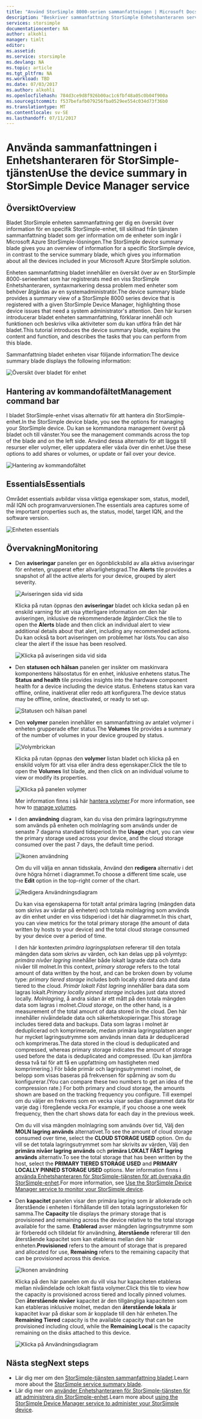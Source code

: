 ```yaml
---
title: "Använd StorSimple 8000-serien sammanfattningen | Microsoft Docs"
description: "Beskriver sammanfattning StorSimple Enhetshanteraren service enheten och hur du använder den för att visa storage-mätvärden och anslutna initierare och hitta serienummer och IQN."
services: storsimple
documentationcenter: NA
author: alkohli
manager: timlt
editor: 
ms.assetid: 
ms.service: storsimple
ms.devlang: NA
ms.topic: article
ms.tgt_pltfrm: NA
ms.workload: TBD
ms.date: 07/03/2017
ms.author: alkohli
ms.openlocfilehash: 784d3ce9d8f926b00ac1c6fbf48a05c0b04f900a
ms.sourcegitcommit: f537befafb079256fba0529ee554c034d73f36b0
ms.translationtype: MT
ms.contentlocale: sv-SE
ms.lasthandoff: 07/11/2017
---
```

# <a name="use-the-device-summary-in-storsimple-device-manager-service"></a><span data-ttu-id="4f43a-103">Använda sammanfattningen i Enhetshanteraren för StorSimple-tjänsten</span><span class="sxs-lookup"><span data-stu-id="4f43a-103">Use the device summary in StorSimple Device Manager service</span></span>

## <a name="overview"></a><span data-ttu-id="4f43a-104">Översikt</span><span class="sxs-lookup"><span data-stu-id="4f43a-104">Overview</span></span>
<span data-ttu-id="4f43a-105">Bladet StorSimple enheten sammanfattning ger dig en översikt över information för en specifik StorSimple-enhet, till skillnad från tjänsten sammanfattning bladet som ger information om de enheter som ingår i Microsoft Azure StorSimple-lösningen.</span><span class="sxs-lookup"><span data-stu-id="4f43a-105">The StorSimple device summary blade gives you an overview of information for a specific StorSimple device, in contrast to the service summary blade, which gives you information about all the devices included in your Microsoft Azure StorSimple solution.</span></span>

<span data-ttu-id="4f43a-106">Enheten sammanfattning bladet innehåller en översikt över av en StorSimple 8000-serieenhet som har registrerats med en viss StorSimple Enhetshanteraren, syntaxmarkering dessa problem med enheter som behöver åtgärdas av en systemadministratör.</span><span class="sxs-lookup"><span data-stu-id="4f43a-106">The device summary blade provides a summary view of a StorSimple 8000 series device that is registered with a given StorSimple Device Manager, highlighting those device issues that need a system administrator's attention.</span></span> <span data-ttu-id="4f43a-107">Den här kursen introducerar bladet enheten sammanfattning, förklarar innehåll och funktionen och beskrivs vilka aktiviteter som du kan utföra från det här bladet.</span><span class="sxs-lookup"><span data-stu-id="4f43a-107">This tutorial introduces the device summary blade, explains the content and function, and describes the tasks that you can perform from this blade.</span></span>

<span data-ttu-id="4f43a-108">Sammanfattning bladet enheten visar följande information:</span><span class="sxs-lookup"><span data-stu-id="4f43a-108">The device summary blade displays the following information:</span></span>

![Översikt över bladet för enhet](./media/storsimple-8000-device-dashboard/device-summary1.png)

## <a name="management-command-bar"></a><span data-ttu-id="4f43a-110">Hantering av kommandofältet</span><span class="sxs-lookup"><span data-stu-id="4f43a-110">Management command bar</span></span>

<span data-ttu-id="4f43a-111">I bladet StorSimple-enhet visas alternativ för att hantera din StorSimple-enhet.</span><span class="sxs-lookup"><span data-stu-id="4f43a-111">In the StorSimple device blade, you see the options for managing your StorSimple device.</span></span> <span data-ttu-id="4f43a-112">Du kan se kommandona management överst på bladet och till vänster.</span><span class="sxs-lookup"><span data-stu-id="4f43a-112">You see the management commands across the top of the blade and on the left side.</span></span> <span data-ttu-id="4f43a-113">Använd dessa alternativ för att lägga till resurser eller volymer, eller uppdatera eller växla över din enhet.</span><span class="sxs-lookup"><span data-stu-id="4f43a-113">Use these options to add shares or volumes, or update or fail over your device.</span></span>

![Hantering av kommandofältet](./media/storsimple-8000-device-dashboard/device-summary2.png)

## <a name="essentials"></a><span data-ttu-id="4f43a-115">Essentials</span><span class="sxs-lookup"><span data-stu-id="4f43a-115">Essentials</span></span>

<span data-ttu-id="4f43a-116">Området essentials avbildar vissa viktiga egenskaper som, status, modell, mål IQN och programvaruversionen.</span><span class="sxs-lookup"><span data-stu-id="4f43a-116">The essentials area captures some of the important properties such as, the status, model, target IQN, and the software version.</span></span> 

![Enheten essentials](./media/storsimple-8000-device-dashboard/device-summary3.png)

## <a name="monitoring"></a><span data-ttu-id="4f43a-118">Övervakning</span><span class="sxs-lookup"><span data-stu-id="4f43a-118">Monitoring</span></span>

* <span data-ttu-id="4f43a-119">Den **aviseringar** panelen ger en ögonblicksbild av alla aktiva aviseringar för enheten, grupperat efter allvarlighetsgrad.</span><span class="sxs-lookup"><span data-stu-id="4f43a-119">The **Alerts** tile provides a snapshot of all the active alerts for your device, grouped by alert severity.</span></span>

    ![Aviseringen sida vid sida](./media/storsimple-8000-device-dashboard/device-summary4.png)

    <span data-ttu-id="4f43a-121">Klicka på rutan öppnas den **aviseringar** bladet och klicka sedan på en enskild varning för att visa ytterligare information om den här aviseringen, inklusive de rekommenderade åtgärder.</span><span class="sxs-lookup"><span data-stu-id="4f43a-121">Click the tile to open the **Alerts** blade and then click an individual alert to view additional details about that alert, including any recommended actions.</span></span> <span data-ttu-id="4f43a-122">Du kan också ta bort aviseringen om problemet har lösts.</span><span class="sxs-lookup"><span data-stu-id="4f43a-122">You can also clear the alert if the issue has been resolved.</span></span>

    ![Klicka på aviseringen sida vid sida](./media/storsimple-8000-device-dashboard/device-summary10.png)

* <span data-ttu-id="4f43a-124">Den **statusen och hälsan** panelen ger insikter om maskinvara komponentens hälsostatus för en enhet, inklusive enhetens status.</span><span class="sxs-lookup"><span data-stu-id="4f43a-124">The **Status and health** tile provides insights into the hardware component health for a device including the device status.</span></span> <span data-ttu-id="4f43a-125">Enhetens status kan vara offline, online, inaktiverat eller redo att konfigurera.</span><span class="sxs-lookup"><span data-stu-id="4f43a-125">The device status may be offline, online, deactivated, or ready to set up.</span></span>

    ![Statusen och hälsan panel](./media/storsimple-8000-device-dashboard/device-summary5.png)

* <span data-ttu-id="4f43a-127">Den **volymer** panelen innehåller en sammanfattning av antalet volymer i enheten grupperade efter status.</span><span class="sxs-lookup"><span data-stu-id="4f43a-127">The **Volumes** tile provides a summary of the number of volumes in your device grouped by status.</span></span>

    ![Volymbrickan](./media/storsimple-8000-device-dashboard/device-summary6.png)

    <span data-ttu-id="4f43a-129">Klicka på rutan öppnas den **volymer** listan bladet och klicka på en enskild volym för att visa eller ändra dess egenskaper.</span><span class="sxs-lookup"><span data-stu-id="4f43a-129">Click the tile to open the **Volumes** list blade, and then click on an individual volume to view or modify its properties.</span></span>
    
    ![Klicka på panelen volymer](./media/storsimple-8000-device-dashboard/device-summary9.png)
    
    <span data-ttu-id="4f43a-131">Mer information finns i så här [hantera volymer](storsimple-8000-manage-volumes-u2.md).</span><span class="sxs-lookup"><span data-stu-id="4f43a-131">For more information, see how to [manage volumes](storsimple-8000-manage-volumes-u2.md).</span></span>

* <span data-ttu-id="4f43a-132">I den **användning** diagram, kan du visa den primära lagringsutrymme som används på enheten och molnlagring som används under de senaste 7 dagarna standard tidsperiod.</span><span class="sxs-lookup"><span data-stu-id="4f43a-132">In the **Usage** chart, you can view the primary storage used across your device, and the cloud storage consumed over the past 7 days, the default time period.</span></span>

     ![Ikonen användning](./media/storsimple-8000-device-dashboard/device-summary7.png)
    
     <span data-ttu-id="4f43a-134">Om du vill välja en annan tidsskala, Använd den **redigera** alternativ i det övre högra hörnet i diagrammet.</span><span class="sxs-lookup"><span data-stu-id="4f43a-134">To choose a different time scale, use the **Edit** option in the top-right corner of the chart.</span></span>

     ![Redigera Användningsdiagram](./media/storsimple-8000-device-dashboard/device-summary12.png)

     <span data-ttu-id="4f43a-136">Du kan visa egenskaperna för totalt antal primära lagring (mängden data som skrivs av värdar på enheten) och totala molnlagring som används av din enhet under en viss tidsperiod i det här diagrammet.</span><span class="sxs-lookup"><span data-stu-id="4f43a-136">In this chart, you can view metrics for the total primary storage (the amount of data written by hosts to your device) and the total cloud storage consumed by your device over a period of time.</span></span>
  
     <span data-ttu-id="4f43a-137">I den här kontexten *primära lagringsplatsen* refererar till den totala mängden data som skrivs av värden, och kan delas upp på volymtyp: *primära nivåer lagring* innehåller både lokalt lagrade data och data nivåer till molnet.</span><span class="sxs-lookup"><span data-stu-id="4f43a-137">In this context, *primary storage* refers to the total amount of data written by the host, and can be broken down by volume type: *primary tiered storage* includes both locally stored data and data tiered to the cloud.</span></span> <span data-ttu-id="4f43a-138">*Primär lokalt Fäst lagring* innehåller bara data som lagras lokalt.</span><span class="sxs-lookup"><span data-stu-id="4f43a-138">*Primary locally pinned storage* includes just data stored locally.</span></span> <span data-ttu-id="4f43a-139">*Molnlagring*, å andra sidan är ett mått på den totala mängden data som lagras i molnet.</span><span class="sxs-lookup"><span data-stu-id="4f43a-139">*Cloud storage*, on the other hand, is a measurement of the total amount of data stored in the cloud.</span></span> <span data-ttu-id="4f43a-140">Den här innehåller nivåindelade data och säkerhetskopieringar.</span><span class="sxs-lookup"><span data-stu-id="4f43a-140">This storage includes tiered data and backups.</span></span> <span data-ttu-id="4f43a-141">Data som lagras i molnet är deduplicerad och komprimerade, medan primära lagringsplatsen anger hur mycket lagringsutrymme som används innan data är deduplicerad och komprimeras.</span><span class="sxs-lookup"><span data-stu-id="4f43a-141">The data stored in the cloud is deduplicated and compressed, whereas primary storage indicates the amount of storage used before the data is deduplicated and compressed.</span></span> <span data-ttu-id="4f43a-142">(Du kan jämföra dessa två tal för att få en uppfattning om hastigheten med komprimering.) För både primär och lagringsutrymmet i molnet, de belopp som visas baseras på frekvensen för spårning av som du konfigurerar.</span><span class="sxs-lookup"><span data-stu-id="4f43a-142">(You can compare these two numbers to get an idea of the compression rate.) For both primary and cloud storage, the amounts shown are based on the tracking frequency you configure.</span></span> <span data-ttu-id="4f43a-143">Till exempel om du väljer en frekvens som en vecka visar sedan diagrammet data för varje dag i föregående vecka.</span><span class="sxs-lookup"><span data-stu-id="4f43a-143">For example, if you choose a one week frequency, then the chart shows data for each day in the previous week.</span></span>

     <span data-ttu-id="4f43a-144">Om du vill visa mängden molnlagring som används över tid, Välj den **MOLN lagring används** alternativet.</span><span class="sxs-lookup"><span data-stu-id="4f43a-144">To see the amount of cloud storage consumed over time, select the **CLOUD STORAGE USED** option.</span></span> <span data-ttu-id="4f43a-145">Om du vill se det totala lagringsutrymmet som har skrivits av värden, Välj den **primära nivåer lagring används** och **primära LOKALT FÄST lagring används** alternativ.</span><span class="sxs-lookup"><span data-stu-id="4f43a-145">To see the total storage that has been written by the host, select the **PRIMARY TIERED STORAGE USED** and **PRIMARY LOCALLY PINNED STORAGE USED** options.</span></span> 
     <span data-ttu-id="4f43a-146">Mer information finns i [använda Enhetshanteraren för StorSimple-tjänsten för att övervaka din StorSimple-enhet](storsimple-monitor-device.md).</span><span class="sxs-lookup"><span data-stu-id="4f43a-146">For more information, see [Use the StorSimple Device Manager service to monitor your StorSimple device](storsimple-monitor-device.md).</span></span>


* <span data-ttu-id="4f43a-147">Den **kapacitet** panelen visar den primära lagring som är allokerade och återstående i enheten i förhållande till den totala lagringsstorleken för samma.</span><span class="sxs-lookup"><span data-stu-id="4f43a-147">The **Capacity** tile displays the primary storage that is provisioned and remaining across the device relative to the total storage available for the same.</span></span> <span data-ttu-id="4f43a-148">**Etablerad** avser mängden lagringsutrymme som är förberedd och tilldelat för användning, **återstående** refererar till den återstående kapacitet som kan etableras mellan den här enheten.</span><span class="sxs-lookup"><span data-stu-id="4f43a-148">**Provisioned** refers to the amount of storage that is prepared and allocated for use, **Remaining** refers to the remaining capacity that can be provisioned across this device.</span></span> 

    ![Ikonen användning](./media/storsimple-8000-device-dashboard/device-summary8.png)

    <span data-ttu-id="4f43a-150">Klicka på den här panelen om du vill visa hur kapaciteten etableras mellan nivåindelade och lokalt fästa volymer.</span><span class="sxs-lookup"><span data-stu-id="4f43a-150">Click this tile to view how the capacity is provisioned across tiered and locally pinned volumes.</span></span> <span data-ttu-id="4f43a-151">Den **återstående nivåer** kapacitet är den tillgängliga kapaciteten som kan etableras inklusive molnet, medan den **återstående lokala** är kapacitet kvar på diskar som är kopplade till den här enheten.</span><span class="sxs-lookup"><span data-stu-id="4f43a-151">The **Remaining Tiered** capacity is the available capacity that can be provisioned including cloud, while the **Remaining Local** is the capacity remaining on the disks attached to this device.</span></span>

    ![Klicka på Användningsdiagram](./media/storsimple-8000-device-dashboard/device-summary13.png)


## <a name="next-steps"></a><span data-ttu-id="4f43a-153">Nästa steg</span><span class="sxs-lookup"><span data-stu-id="4f43a-153">Next steps</span></span>
* <span data-ttu-id="4f43a-154">Lär dig mer om den [StorSimple-tjänsten sammanfattning bladet](storsimple-8000-service-dashboard.md).</span><span class="sxs-lookup"><span data-stu-id="4f43a-154">Learn more about the [StorSimple service summary blade](storsimple-8000-service-dashboard.md).</span></span>
* <span data-ttu-id="4f43a-155">Lär dig mer om [använder Enhetshanteraren för StorSimple-tjänsten för att administrera din StorSimple-enhet](storsimple-8000-manager-service-administration.md).</span><span class="sxs-lookup"><span data-stu-id="4f43a-155">Learn more about [using the StorSimple Device Manager service to administer your StorSimple device](storsimple-8000-manager-service-administration.md).</span></span>

